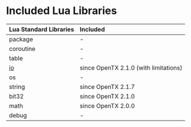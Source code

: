 # Included Lua Libraries

| Lua Standard Libraries | Included |
| :--- | :--- |
| package | - |
| coroutine | - |
| table | - |
| [io](https://github.com/opentx/lua-reference-guide/tree/89b65e383782af902c0528c648021268417248da/lib/io.md) | since OpenTX 2.1.0 \(with limitations\) |
| os | - |
| string | since OpenTX 2.1.7 |
| bit32 | since OpenTX 2.1.0 |
| math | since OpenTX 2.0.0 |
| debug | - |

